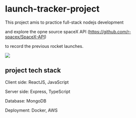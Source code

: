 # launch-tracker-project

This project amis to practice full-stack nodejs development

and explore the opne source spaceX API (https://github.com/r-spacex/SpaceX-API)

to record the previous rocket launches.

<img src="https://camo.githubusercontent.com/2a2dfb8b139de852f33a0a268fad5a1bf5ed32b459f3193fe296a26eb9a54e4d/68747470733a2f2f6c6976652e737461746963666c69636b722e636f6d2f36353533352f34393138353134393132325f333766356335326534335f6b2e6a7067"/>

## project tech stack
Client side: ReactJS, JavaScript

Server side: Express, TypeScript

Database: MongoDB

Deployment: Docker, AWS
